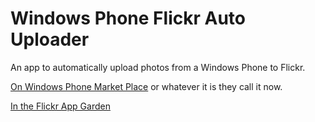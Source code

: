 Windows Phone Flickr Auto Uploader
==================================

An app to automatically upload photos from a Windows Phone to Flickr.

[On Windows Phone Market Place](https://www.microsoft.com/en-gb/store/apps/flickr-auto-uploader/9nblggh1k4sm) or whatever it is they call it now.

[In the Flickr App Garden](https://www.flickr.com/services/apps/72157655519738998/)
